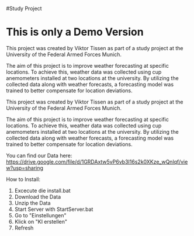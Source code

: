 #Study Project

# This is only a Demo Version

This project was created by Viktor Tissen as part of a study project at the University of the Federal Armed Forces Munich.

The aim of this project is to improve weather forecasting at specific locations. To achieve this, weather data was collected using cup anemometers installed at two locations at the university. By utilizing the collected data along with weather forecasts, a forecasting model was trained to better compensate for location deviations.

This project was created by Viktor Tissen as part of a study project at the University of the Federal Armed Forces Munich.

The aim of this project is to improve weather forecasting at specific locations. To achieve this, weather data was collected using cup anemometers installed at two locations at the university.
By utilizing the collected data along with weather forecasts, a forecasting model was trained to better compensate for location deviations.

You can find our Data here:
https://drive.google.com/file/d/1GRDAxtw5vP6vb3I16s2k0XKze_wQnlqf/view?usp=sharing

How to Install:

1. Excecute die install.bat
2. Download the Data
3. Unzip the Data
4. Start Server with StartServer.bat
5. Go to "Einstellungen"
6. Klick on "KI erstellen"
7. Refresh
